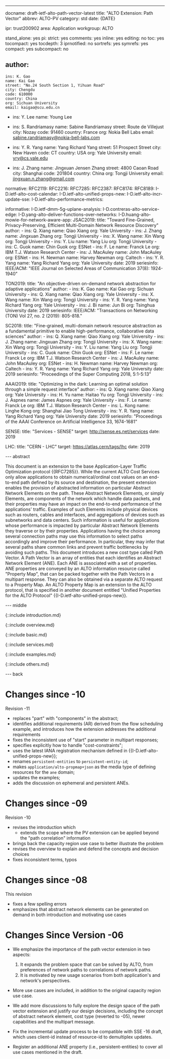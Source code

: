---
docname: draft-ietf-alto-path-vector-latest
title: "ALTO Extension: Path Vector"
abbrev: ALTO-PV
category: std
date: {DATE}

ipr: trust200902
area: Application
workgroup: ALTO

stand_alone: yes
pi:
  strict: yes
  comments: yes
  inline: yes
  editing: no
  toc: yes
  tocompact: yes
  tocdepth: 3
  iprnotified: no
  sortrefs: yes
  symrefs: yes
  compact: yes
  subcompact: no

author:
  -
    ins: K. Gao
    name: Kai Gao
    street: "No.24 South Section 1, Yihuan Road"
    city: Chengdu
    code: 610000
    country: China
    org: Sichuan University
    email: kaigao@scu.edu.cn
  -
    ins: Y. Lee
    name: Young Lee

  -
    ins: S. Randriamasy
    name: Sabine Randriamasy
    street: Route de Villejust
    city: Nozay
    code: 91460
    country: France
    org: Nokia Bell Labs
    email: sabine.randriamasy@nokia-bell-labs.com

  -
    ins:  Y. R. Yang
    name: Yang Richard Yang
    street: 51 Prospect Street
    city: New Haven
    code: CT
    country: USA
    org: Yale University
    email: yry@cs.yale.edu

  -
    ins: J. Zhang
    name: Jingxuan Jensen Zhang
    street: 4800 Caoan Road
    city: Shanghai
    code: 201804
    country: China
    org: Tongji University
    email: jingxuan.n.zhang@gmail.com

normative:
  RFC2119:
  RFC2216:
  RFC7285:
  RFC2387:
  RFC8174:
  RFC8189:
  I-D.ietf-alto-cost-calendar:
  I-D.ietf-alto-unified-props-new:
  I-D.ietf-alto-incr-update-sse:
  I-D.ietf-alto-performance-metrics:

informative:
  I-D.ietf-dmm-5g-uplane-analysis:
  I-D.contreras-alto-service-edge:
  I-D.yang-alto-deliver-functions-over-networks:
  I-D.huang-alto-mowie-for-network-aware-app:
  JSAC2019:
    title: "Toward Fine-Grained, Privacy-Preserving, Efficient Multi-Domain Network Resource Discovery"
    author:
      -
        ins: Q. Xiang
        name: Qiao Xiang
        org: Yale University
      -
        ins: J. Zhang
        name: Jingxuan Zhang
        org: Tongji University
      -
        ins: X. Wang
        name: Xin Wang
        org: Tongji University
      -
        ins: Y. Liu
        name: Yang Liu
        org: Tongji University
      -
        ins: C. Guok
        name: Chin Guok
        org: ESNet
      -
        ins: F. Le
        name: Franck Le
        org: IBM T.J. Watson Research Center
      -
        ins: J. MacAuley
        name: John MacAuley
        org: ESNet
      -
        ins: H. Newman
        name: Harvey Newman
        org: Caltech
      -
        ins: Y. R. Yang
        name: Yang Richard Yang
        org: Yale University
    date: 2019
    seriesinfo:
      IEEE/ACM: "IEEE Journal on Selected Areas of Communication 37(8): 1924-1940"

  TON2019:
    title: "An objective-driven on-demand network abstraction for adaptive applications"
    author:
      -
        ins: K. Gao
        name: Kai Gao
        org: Sichuan University
      -
        ins: Q. Xiang
        name: Qiao Xiang
        org: Yale University
      -
        ins: X. Wang
        name: Xin Wang
        org: Tongji University
      -
        ins: Y. R. Yang
        name: Yang Richard Yang
        org: Yale University
      -
        ins: J. Bi
        name: Jun Bi
        org: Tsinghua University
    date: 2019
    seriesinfo:
      IEEE/ACM: "Transactions on Networking (TON) Vol 27, no. 2 (2019): 805-818."

  SC2018:
    title: "Fine-grained, multi-domain network resource abstraction as a fundamental primitive to enable high-performance, collaborative data sciences"
    author:
      -
        ins: Q. Xiang
        name: Qiao Xiang
        org: Yale University
      -
        ins: J. Zhang
        name: Jingxuan Zhang
        org: Tongji University
      -
        ins: X. Wang
        name: Xin Wang
        org: Tongji University
      -
        ins: Y. Liu
        name: Yang Liu
        org: Tongji University
      -
        ins: C. Guok
        name: Chin Guok
        org: ESNet
      -
        ins: F. Le
        name: Franck Le
        org: IBM T.J. Watson Research Center
      -
        ins: J. MacAuley
        name: John MacAuley
        org: ESNet
      -
        ins: H. Newman
        name: Harvey Newman
        org: Caltech
      -
        ins: Y. R. Yang
        name: Yang Richard Yang
        org: Yale University
    date: 2019
    seriesinfo:
      "Proceedings of the Super Computing 2018, 5:1-5:13"

  AAAI2019:
    title: "Optimizing in the dark: Learning an optimal solution through a simple request interface"
    author:
      -
        ins: Q. Xiang
        name: Qiao Xiang
        org: Yale University
      -
        ins: H. Yu
        name: Haitao Yu
        org: Tongji University
      -
        ins: J. Aspnes
        name: James Aspnes
        org: Yale University
      -
        ins: F. Le
        name: Franck Le
        org: IBM T.J. Watson Research Center
      -
        ins: L. Kong
        name: Linghe Kong
        org: Shanghai Jiao Tong University
      -
        ins: Y. R. Yang
        name: Yang Richard Yang
        org: Yale University
    date: 2019
    seriesinfo:
      "Proceedings of the AAAI Conference on Artificial Intelligence 33, 1674-1681"

  SENSE:
    title: "Services - SENSE"
    target: http://sense.es.net/services
    date: 2019

  LHC:
    title: "CERN - LHC"
    target: https://atlas.cern/tags/lhc
    date: 2019

--- abstract

This document is an extension to the base Application-Layer Traffic Optimization
protocol {{RFC7285}}. While the current ALTO Cost Services only allow
applications to obtain numerical/ordinal cost values on an end-to-end path
defined by its source and destination, the present extension enables the
provision of abstracted information on particular Abstract Network Elements on
the path. These Abstract Network Elements, or simply Elements, are components of
the network which handle data packets, and their properties may have an impact
on the end-to-end performance of the applications' traffic. Examples of such
Elements include physical devices such as routers, cables and interfaces, and
aggregations of devices such as subnetworks and data centers. Such information
is useful for applications whose performance is impacted by particular Abstract
Network Elements they traverse or by their properties. Applications having the
choice among several connection paths may use this information to select paths
accordingly and improve their performance. In particular, they may infer that
several paths share common links and prevent traffic bottlenecks by avoiding
such paths. This document introduces a new cost type called Path Vector. A Path
Vector is an array of entities that each identifies an Abstract Network Element
(ANE). Each ANE is associated with a set of properties. ANE properties are conveyed
by an ALTO information resource called "Property Map", that can be packed
together with the Path Vectors in a multipart response. They can also be
obtained via a separate ALTO request to a Property Map. An ALTO Property Map is
an extension to the ALTO protocol, that is specified in another document
entitled "Unified Properties for the ALTO Protocol"
{{I-D.ietf-alto-unified-props-new}}.

--- middle


{::include introduction.md}

{::include overview.md}

{::include basic.md}

{::include services.md}

{::include examples.md}

{::include others.md}

--- back

# Changes since -10

Revision -11

- replaces "part"  with "components" in the abstract;
- identifies additional requirements (AR) derived from the flow scheduling
  example, and introduces how the extension addresses the additional
  requirements
- fixes the inconsistent use of "start" parameter in multipart responses;
- specifies explicitly how to handle "cost-constraints";
- uses the latest IANA registration mechanism defined in
  {{I-D.ietf-alto-unified-props-new}};
- renames `persistent-entities` to `persistent-entity-id`;
- makes `application/alto-propmap+json` as the media type of defining resources
  for the `ane` domain;
- updates the examples;
- adds the discussion on ephemeral and persistent ANEs.


# Changes since -09

Revision -10

- revises the introduction which
  - extends the scope where the PV extension can be applied beyond the "path
    correlation" information
- brings back the capacity region use case to better illustrate the problem
- revises the overview to explain and defend the concepts and decision choices
- fixes inconsistent terms, typos

# Changes since -08

This revision

- fixes a few spelling errors
- emphasizes that abstract network elements can be generated on demand in both
  introduction and motivating use cases

# Changes Since Version -06 #

- We emphasize the importance of the path vector extension in two aspects:

  1. It expands the problem space that can be solved by ALTO, from preferences
     of network paths to correlations of network paths.
  2. It is motivated by new usage scenarios from both application's and
     network's perspectives.

- More use cases are included, in addition to the original capacity region use
  case.

- We add more discussions to fully explore the design space of the path vector
  extension and justify our design decisions, including the concept of abstract
  network element, cost type (reverted to -05), newer capabilities and the
  multipart message.

- Fix the incremental update process to be compatible with SSE -16 draft, which
  uses client-id instead of resource-id to demultiplex updates.

- Register an additional ANE property (i.e., persistent-entities) to cover all
  use cases mentioned in the draft.
